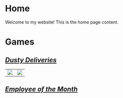 # Home

Welcome to my website! This is the home page content.

# Games

## [*Dusty Deliveries*](dustydeliveries.md)

<table>
  <tr>
    <td><img src="Images\DustyDeliveries_01.png" /></td>
    <td><img src="Images\DustyDeliveries_02.png" /></td>
  </tr>
</table>


## [*Employee of the Month*](employeeofthemonth/README.md)


